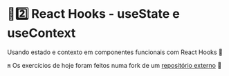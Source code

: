 # :sunrise::two: React Hooks - useState e useContext

Usando estado e contexto em componentes funcionais com React Hooks :fishing_pole_and_fish:

:on: Os exercícios de hoje foram feitos numa fork de um [repositório externo](https://github.com/KevinFraga/exercise-react-hooks-refactoring) :link:
